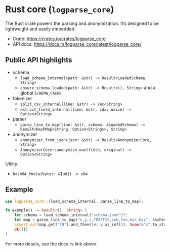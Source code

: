 # Rust core (`logparse_core`)

The Rust crate powers the parsing and anonymization. It’s designed to be lightweight and easily embedded.

- Crate: https://crates.io/crates/logparse_core
- API docs: https://docs.rs/logparse_core/latest/logparse_core/

## Public API highlights

- schema
  - `load_schema_internal(path: &str) -> Result<LoadedSchema, String>`
  - `ensure_schema_loaded(path: &str) -> Result<(), String>` and a global `SCHEMA_CACHE`
- tokenizer
  - `split_csv_internal(line: &str) -> Vec<String>`
  - `extract_field_internal(line: &str, idx: usize) -> Option<String>`
- parser
  - `parse_line_to_map(line: &str, schema: &LoadedSchema) -> Result<HashMap<String, Option<String>>, String>`
- anonymizer
  - `anonymizer_from_json(json: &str) -> Result<AnonymizerCore, String>`
  - `AnonymizerCore::anonymize_one(field, original) -> Option<String>`

Utility:
- `hash64_fnv1a(bytes: &[u8]) -> u64`

## Example

```rust
use logparse_core::{load_schema_internal, parse_line_to_map};

fn example() -> Result<(), String> {
    let schema = load_schema_internal("schema.json")?;
    let map = parse_line_to_map("x,y,z,TRAFFIC,sub,foo,bar,baz", &schema)?;
    assert_eq!(map.get("f0").and_then(|v| v.as_ref()), Some(&"x".to_string()));
    Ok(())
}
```

For more details, see the docs.rs link above.
